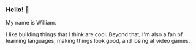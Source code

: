 ### Hello! 👋

My name is William.

I like building things that I think are cool. Beyond that, I'm also a fan of learning languages, making things look good, and losing at video games.
